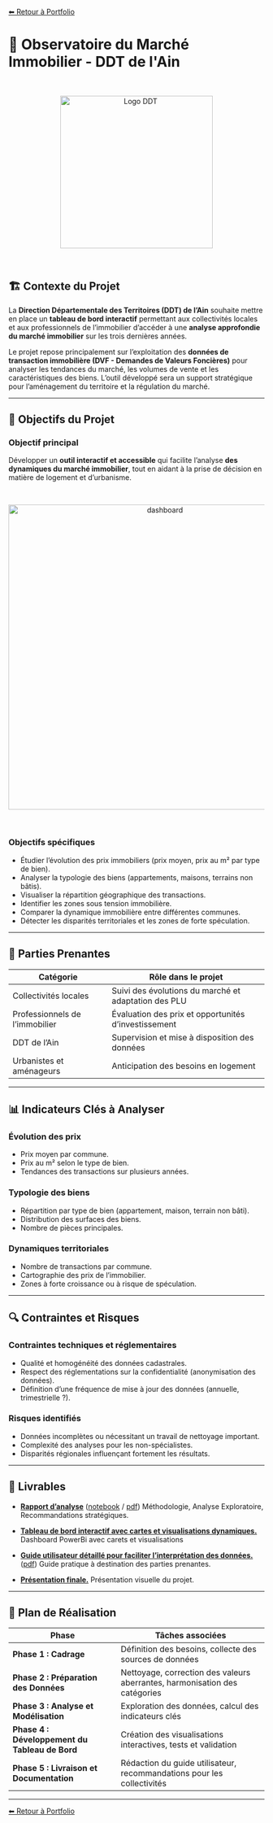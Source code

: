 [⬅ Retour à Portfolio](../../../README.md)

# 📑 Observatoire du Marché Immobilier - DDT de l'Ain

<br>
<p align="center">
  <img src="./ressources/ddt_logo.jpg" alt="Logo DDT" width="300">
</p>
<br>

## 🏗 Contexte du Projet

La **Direction Départementale des Territoires (DDT) de l’Ain** souhaite mettre en place un **tableau de bord interactif** permettant aux collectivités locales et aux professionnels de l’immobilier d’accéder à une **analyse approfondie du marché immobilier** sur les trois dernières années.

Le projet repose principalement sur l’exploitation des **données de transaction immobilière (DVF - Demandes de Valeurs Foncières)** pour analyser les tendances du marché, les volumes de vente et les caractéristiques des biens. L’outil développé sera un support stratégique pour l’aménagement du territoire et la régulation du marché.

---

## 🎯 Objectifs du Projet

### **Objectif principal**

Développer un **outil interactif et accessible** qui facilite l’analyse **des dynamiques du marché immobilier**, tout en aidant à la prise de décision en matière de logement et d’urbanisme.

<br>
<p align="center">
  <img src="./ressources/dashboard.png" alt="dashboard" width="600">
</p>
<br>

### **Objectifs spécifiques**

- Étudier l’évolution des prix immobiliers (prix moyen, prix au m² par type de bien).
- Analyser la typologie des biens (appartements, maisons, terrains non bâtis).
- Visualiser la répartition géographique des transactions.
- Identifier les zones sous tension immobilière.
- Comparer la dynamique immobilière entre différentes communes.
- Détecter les disparités territoriales et les zones de forte spéculation.

---

## 👥 Parties Prenantes

| **Catégorie**                 | **Rôle dans le projet** |
|--------------------------------|-------------------------|
| Collectivités locales         | Suivi des évolutions du marché et adaptation des PLU |
| Professionnels de l’immobilier | Évaluation des prix et opportunités d’investissement |
| DDT de l’Ain                  | Supervision et mise à disposition des données |
| Urbanistes et aménageurs      | Anticipation des besoins en logement |

---

## 📊 Indicateurs Clés à Analyser

### **Évolution des prix**
- Prix moyen par commune.
- Prix au m² selon le type de bien.
- Tendances des transactions sur plusieurs années.

### **Typologie des biens**
- Répartition par type de bien (appartement, maison, terrain non bâti).
- Distribution des surfaces des biens.
- Nombre de pièces principales.

### **Dynamiques territoriales**
- Nombre de transactions par commune.
- Cartographie des prix de l’immobilier.
- Zones à forte croissance ou à risque de spéculation.

---

## 🔍 Contraintes et Risques

### **Contraintes techniques et réglementaires**
- Qualité et homogénéité des données cadastrales.
- Respect des réglementations sur la confidentialité (anonymisation des données).
- Définition d’une fréquence de mise à jour des données (annuelle, trimestrielle ?).

### **Risques identifiés**
- Données incomplètes ou nécessitant un travail de nettoyage important.
- Complexité des analyses pour les non-spécialistes.
- Disparités régionales influençant fortement les résultats.

---

## 📌 Livrables

- [**Rapport d’analyse**](./Analyse%20Exploratoire.md)  ([notebook](./Analyse%20Exploratoire.ipynb) / [pdf](./Analyse%20Exploratoire.pdf))
Méthodologie, Analyse Exploratoire, Recommandations stratégiques.

- [**Tableau de bord interactif avec cartes et visualisations dynamiques.**](./Tableau%20de%20bord%20DDT.pdf)  
Dashboard PowerBi avec carets et visualisations

- [**Guide utilisateur détaillé pour faciliter l’interprétation des données.**](./guide%20d'utilisation.md) ([pdf](./guide%20d'utilisation%20-%20dashboard%20ddt.pdf))
Guide pratique à destination des parties prenantes.


- [**Présentation finale.**](./Présentation.pdf)
Présentation visuelle du projet.

---

## 🏁 Plan de Réalisation

| **Phase**                     | **Tâches associées** |
|--------------------------------|----------------------|
| **Phase 1 : Cadrage**         | Définition des besoins, collecte des sources de données |
| **Phase 2 : Préparation des Données** | Nettoyage, correction des valeurs aberrantes, harmonisation des catégories |
| **Phase 3 : Analyse et Modélisation** | Exploration des données, calcul des indicateurs clés |
| **Phase 4 : Développement du Tableau de Bord** | Création des visualisations interactives, tests et validation |
| **Phase 5 : Livraison et Documentation** | Rédaction du guide utilisateur, recommandations pour les collectivités |

---

[⬅ Retour à Portfolio](../../../README.md)
